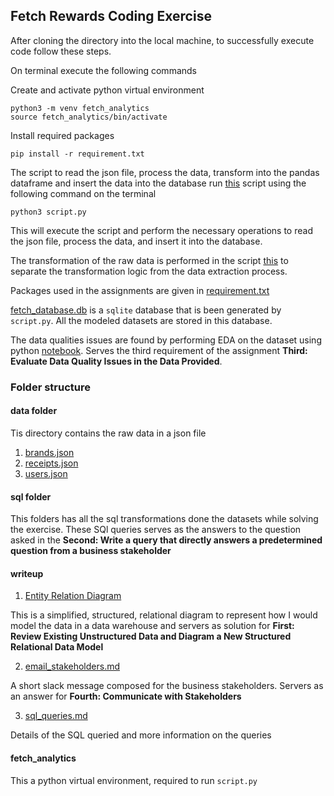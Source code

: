 ## Fetch Rewards Coding Exercise 

After cloning the directory into the local machine, to successfully execute code follow these steps.

On terminal execute the following commands

Create and activate python virtual environment 

```
python3 -m venv fetch_analytics
source fetch_analytics/bin/activate
```

Install required packages

```
pip install -r requirement.txt
```


The script to read the json file, process the data, transform into the pandas dataframe and insert the data into the database run [this](script.py) script using the following command on the terminal 

```
python3 script.py
```

This will execute the script and perform the necessary operations to read the json file, process the data, and insert it into the database. 

The transformation of the raw data is performed in the script [this](transformations.py) to separate the transformation logic from the data extraction process.

Packages used in the assignments are given in [requirement.txt](requirement.txt)

[fetch_database.db](fetch_database.db) is a `sqlite` database that is been generated by `script.py`. All the modeled datasets are stored in this database.

The data qualities issues are found by performing EDA on the dataset using python [notebook](eda.ipynb). Serves the third requirement of the assignment **Third: Evaluate Data Quality Issues in the Data Provided**. 

### Folder structure 

#### data folder

Tis directory contains the raw data in a json file 
1. [brands.json](data/brands.json)
2. [receipts.json](data/receipts.json)
3. [users.json](data/users.json)
 

#### sql folder

This folders has all the sql transformations done the datasets while solving the exercise. These SQl queries serves as the answers to the question asked in the **Second: Write a query that directly answers a predetermined question from a business stakeholder**

#### writeup 

1. [Entity Relation Diagram](writeup/ERD.png)

This is a simplified, structured, relational diagram to represent how I would model the data in a data warehouse and servers as solution for **First: Review Existing Unstructured Data and Diagram a New Structured Relational Data Model**

2. [email_stakeholders.md](writeup/email_stakeholders.md)

A short slack message composed for the business stakeholders. Servers as an answer for **Fourth: Communicate with Stakeholders**

3. [sql_queries.md](writeup/sql_queries.md)

Details of the SQL queried and more information on the queries 

#### fetch_analytics

This a python virtual environment, required to run `script.py` 
